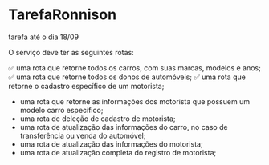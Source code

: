 # TarefaRonnison
tarefa até o dia 18/09


O serviço deve ter as seguintes rotas:

✅ uma rota que retorne todos os carros, com suas marcas, modelos e anos;
✅ uma rota que retorne todos os donos de automóveis;
✅ uma rota que retorne o cadastro específico de um motorista;
- uma rota que retorne as informações dos motorista que possuem um modelo carro específico;
- uma rota de deleção de cadastro de motorista;
- uma rota de atualização das informações do carro, no caso de transferência ou venda do automóvel;
- uma rota de atualização das informações do motorista;
- uma rota de atualização completa do registro de motorista;
